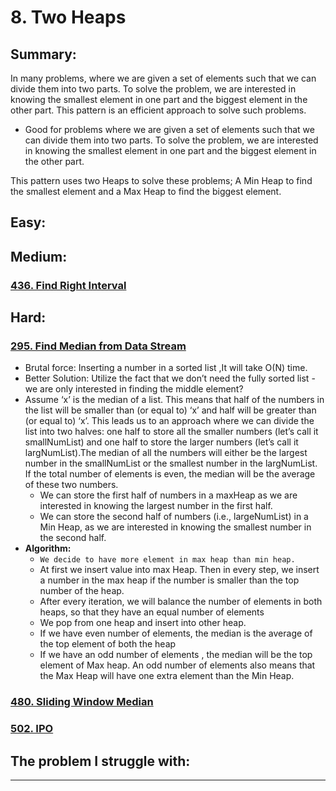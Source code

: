 # 8. Two Heaps

## Summary:

In many problems, where we are given a set of elements such that we can divide them into two parts. To solve the problem, we are interested in knowing the smallest element in one part and the biggest element in the other part. This pattern is an efficient approach to solve such problems.

* Good for problems where we are given a set of elements such that we can divide them into two parts. To solve the problem, we are interested in knowing the smallest element in one part and the biggest element in the other part.

This pattern uses two Heaps to solve these problems; A Min Heap to find the smallest element and a Max Heap to find the biggest element.







## Easy:



## Medium:

### [436. Find Right Interval](https://leetcode.com/problems/find-right-interval/)



## Hard:

### [295. Find Median from Data Stream](https://leetcode.com/problems/find-median-from-data-stream/)

* Brutal force: Inserting a number in a sorted list ,It will take O\(N\) time.
* Better Solution: Utilize the fact that we don’t need the fully sorted list - we are only interested in finding the middle element?
* Assume ‘x’ is the median of a list. This means that half of the numbers in the list will be smaller than \(or equal to\) ‘x’ and half will be greater than \(or equal to\) ‘x’. This leads us to an approach where we can divide the list into two halves: one half to store all the smaller numbers \(let’s call it smallNumList\) and one half to store the larger numbers \(let’s call it largNumList\).The median of all the numbers will either be the largest number in the smallNumList or the smallest number in the largNumList. If the total number of elements is even, the median will be the average of these two numbers.
  * We can store the first half of numbers in a maxHeap as we are interested in knowing the largest number in the first half.
  * We can store the second half of numbers \(i.e., largeNumList\) in a Min Heap, as we are interested in knowing the smallest number in the second half.
* **Algorithm:**
  * `We decide to have more element in max heap than min heap.`
  * At first we insert value into max Heap. Then in every step, we insert a number in the max heap if the number is smaller than the top number of the heap. 
  * After every iteration, we will balance the number of elements in both heaps, so that they have an equal number of elements
  * We pop from one heap and insert into other heap.
  * If we have even number of elements, the median is the average of the top element of both the heap
  * If we have an odd number of elements , the median will be the top element of Max heap. An odd number of elements also means that the Max Heap will have one extra element than the Min Heap.

### [480. Sliding Window Median](https://leetcode.com/problems/sliding-window-median/)

### [502. IPO](https://leetcode.com/problems/ipo/)



## The problem I  struggle with:

* * * 





